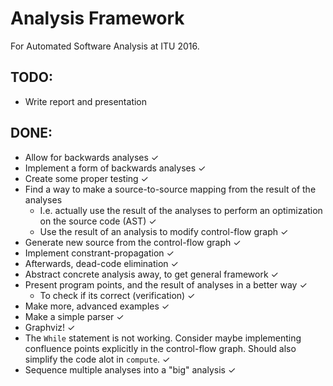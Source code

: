 
# Analysis Framework
For Automated Software Analysis at ITU 2016.

## TODO:
- Write report and presentation

## DONE:
- Allow for backwards analyses ✓
- Implement a form of backwards analyses ✓
- Create some proper testing ✓
- Find a way to make a source-to-source mapping from the result of the analyses
    - I.e. actually use the result of the analyses to perform an optimization
      on the source code (AST) ✓
    - Use the result of an analysis to modify control-flow graph ✓
- Generate new source from the control-flow graph ✓
- Implement constrant-propagation ✓
- Afterwards, dead-code elimination ✓
- Abstract concrete analysis away, to get general framework ✓
- Present program points, and the result of analyses in a better way ✓
    - To check if its correct (verification) ✓
- Make more, advanced examples ✓
- Make a simple parser ✓
- Graphviz! ✓
- The `While` statement is not working. Consider maybe implementing confluence
  points explicitly in the control-flow graph. Should also simplify the code
  alot in `compute`. ✓
- Sequence multiple analyses into a "big" analysis ✓